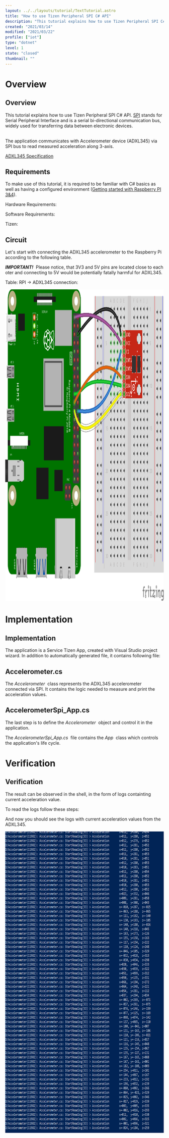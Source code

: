 ```yaml
---
layout: ../../layouts/tutorial/TextTutorial.astro
title: "How to use Tizen Peripheral SPI C# API"
description: "This tutorial explains how to use Tizen Peripheral SPI C# API. The application uses the ADXL345 accelerometer."
created: "2021/03/14"
modified: "2021/03/22"
profile: ["iot"]
type: "dotnet"
level: 1
state: "closed"
thumbnail: ""
---
```


#

# Overview

## Overview

This tutorial explains how to use Tizen Peripheral SPI C# API. [SPI](https://en.wikipedia.org/wiki/Serial_Peripheral_Interface) stands for Serial Peripheral Interface and is a serial bi-directional communication bus, widely used for transferring data between electronic devices.

<br/>The application communicates with Accelerometer device (ADXL345) via SPI bus to read measured acceleration along 3-axis.



[ADXL345 Specification](http://https:\www.sparkfun.com\datasheets\Sensors\Accelerometer\ADXL345.pdf)



## Requirements

To make use of this tutorial, it is required to be familiar with C# basics as well as having a configured environment ([Getting started with Raspberry PI 3&4](https://tizenschool.org/tutorial/191/contents/1)).



Hardware Requirements:



Software Requirements:



Tizen:

## Circuit

Let's start with connecting the ADXL345 accelerometer to the Raspberry Pi according to the following table.



**_IMPORTANT!_**  Please notice, that 3V3 and 5V pins are located close to each oter and connecting to 5V would be potentially fatally harmful for ADXL345.



Table: RPI -> ADXL345 connection:

<img src="/assets/images/tutorials/234/adxl-spi-circuit_bb.png" style="height:987px; width:1293px"/>

# Implementation

## Implementation

The application is a Service Tizen App, created with Visual Studio project wizard. In addition to automatically generated file, it contains following file:

## Accelerometer.cs

The _Accelerometer_  class represents the ADXL345 accelerometer connected via SPI. It contains the logic needed to measure and print the acceleration values.



## AccelerometerSpi_App.cs

The last step is to define the _Accelerometer_  object and control it in the application.



The _AccelerometerSpi_App.cs_  file contains the _App_  class which controls the application's life cycle.



# Verification

## Verification

The result can be observed in the shell, in the form of logs containting current acceleration value.



To read the logs follow these steps:



And now you should see the logs with current acceleration values from the ADXL345.

<img src="/assets/images/tutorials/234/result.png" style="height:955px; width:779px"/>
